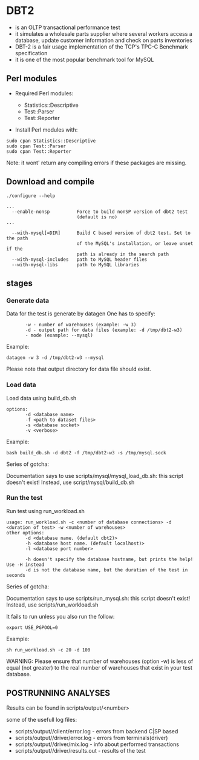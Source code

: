 # DBT2
- is an OLTP transactional performance test
- it simulates a wholesale parts supplier where several workers access a database, update customer information and check on parts inventories
- DBT-2 is a fair usage implementation of the TCP's TPC-C Benchmark specification
- it is one of the most popular benchmark tool for MySQL

## Perl modules
- Required Perl modules:
  - Statistics::Descriptive
  - Test::Parser
  - Test::Reporter

- Install Perl modules with:
```
sudo cpan Statistics::Descriptive
sudo cpan Test::Parser
sudo cpan Test::Reporter
```

Note: it wont' return any compiling errors if these packages are missing.

## Download and compile
```
./configure --help 

...
  --enable-nonsp          Force to build nonSP version of dbt2 test 
                          (default is no)
...

  --with-mysql[=DIR]      Build C based version of dbt2 test. Set to the path
                          of the MySQL's installation, or leave unset if the
                          path is already in the search path
  --with-mysql-includes   path to MySQL header files
  --with-mysql-libs       path to MySQL libraries
```

## stages
### Generate data
Data for the test is generate by datagen
One has to specify:
```
       -w - number of warehouses (example: -w 3)
       -d - output path for data files (example: -d /tmp/dbt2-w3)
       - mode (example: --mysql)
```
Example:
```
datagen -w 3 -d /tmp/dbt2-w3 --mysql
```

Please note that output directory for data file should exist.

### Load data

Load data using build_db.sh

```
options:
       -d <database name>
       -f <path to dataset files>
       -s <database socket>
       -v <verbose>
```
Example:
```
bash build_db.sh -d dbt2 -f /tmp/dbt2-w3 -s /tmp/mysql.sock
```

Series of gotcha:

Documentation says to use scripts/mysql/mysql_load_db.sh: this script doesn't exist!
Instead, use script/mysql/build_db.sh

### Run the test
Run test using run_workload.sh
```
usage: run_workload.sh -c <number of database connections> -d <duration of test> -w <number of warehouses>
other options:
       -d <database name. (default dbt2)>
       -h <database host name. (default localhost)>
       -l <database port number>

       -h doesn't specify the database hostname, but prints the help! Use -H instead
       -d is not the database name, but the duration of the test in seconds
```
Series of gotcha:

Documentation says to use scripts/run_mysql.sh: this script doesn't exist!
Instead, use scripts/run_workload.sh

It fails to run unless you also run the follow:
```
export USE_PGPOOL=0
```
Example:
```
sh run_workload.sh -c 20 -d 100
```

WARNING: Please ensure that number of warehouses (option -w) is less of equal
(not greater) to the real number of warehouses that exist in your test
database.

## POSTRUNNING ANALYSES

Results can be found in scripts/output/\<number\>

some of the usefull log files:
- scripts/output/<number>/client/error.log - errors from backend C|SP based
- scripts/output/<number>/driver/error.log - errors from terminals(driver)
- scripts/output/<number>/driver/mix.log - info about performed transactions
- scripts/output/<number>/driver/results.out - results of the test
